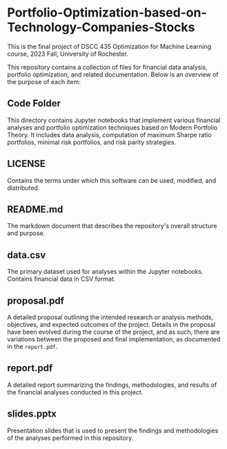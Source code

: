 # Portfolio-Optimization-based-on-Technology-Companies-Stocks
This is the final project of DSCC 435 Optimization for Machine Learning course, 2023 Fall, University of Rochester.

This repository contains a collection of files for financial data analysis, portfolio optimization, and related documentation. Below is an overview of the purpose of each item:

## Code Folder
This directory contains Jupyter notebooks that implement various financial analyses and portfolio optimization techniques based on Modern Portfolio Theory. It includes data analysis, computation of maximum Sharpe ratio portfolios, minimal risk portfolios, and risk parity strategies.

## LICENSE
Contains the terms under which this software can be used, modified, and distributed.

## README.md
The markdown document that describes the repository's overall structure and purpose.

## data.csv
The primary dataset used for analyses within the Jupyter notebooks. Contains financial data in CSV format.

## proposal.pdf
A detailed proposal outlining the intended research or analysis methods, objectives, and expected outcomes of the project. Details in the proposal have been evolved during the course of the project, and as such, there are variations between the proposed and final implementation, as documented in the `report.pdf`.

## report.pdf
A detailed report summarizing the findings, methodologies, and results of the financial analyses conducted in this project.

## slides.pptx
Presentation slides that is used to present the findings and methodologies of the analyses performed in this repository.



